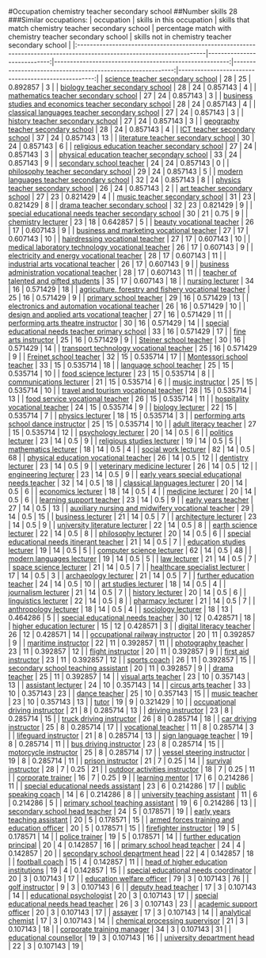#Occupation chemistry teacher secondary school
##Number skills 28
###Similar occupations:
| occupation                                                                                                            |   skills in this occupation |   skills that match chemistry teacher secondary school |   percentage match with chemistry teacher secondary school |   skills not in chemistry teacher secondary school |
|:----------------------------------------------------------------------------------------------------------------------|----------------------------:|-------------------------------------------------------:|-----------------------------------------------------------:|---------------------------------------------------:|
| [science teacher secondary school](science_teacher_secondary_school.md)                                               |                          28 |                                                     25 |                                                   0.892857 |                                                  3 |
| [biology teacher secondary school](biology_teacher_secondary_school.md)                                               |                          28 |                                                     24 |                                                   0.857143 |                                                  4 |
| [mathematics teacher secondary school](mathematics_teacher_secondary_school.md)                                       |                          27 |                                                     24 |                                                   0.857143 |                                                  3 |
| [business studies and economics teacher secondary school](business_studies_and_economics_teacher_secondary_school.md) |                          28 |                                                     24 |                                                   0.857143 |                                                  4 |
| [classical languages teacher secondary school](classical_languages_teacher_secondary_school.md)                       |                          27 |                                                     24 |                                                   0.857143 |                                                  3 |
| [history teacher secondary school](history_teacher_secondary_school.md)                                               |                          27 |                                                     24 |                                                   0.857143 |                                                  3 |
| [geography teacher secondary school](geography_teacher_secondary_school.md)                                           |                          28 |                                                     24 |                                                   0.857143 |                                                  4 |
| [ICT teacher secondary school](ICT_teacher_secondary_school.md)                                                       |                          37 |                                                     24 |                                                   0.857143 |                                                 13 |
| [literature teacher secondary school](literature_teacher_secondary_school.md)                                         |                          30 |                                                     24 |                                                   0.857143 |                                                  6 |
| [religious education teacher secondary school](religious_education_teacher_secondary_school.md)                       |                          27 |                                                     24 |                                                   0.857143 |                                                  3 |
| [physical education teacher secondary school](physical_education_teacher_secondary_school.md)                         |                          33 |                                                     24 |                                                   0.857143 |                                                  9 |
| [secondary school teacher](secondary_school_teacher.md)                                                               |                          24 |                                                     24 |                                                   0.857143 |                                                  0 |
| [philosophy teacher secondary school](philosophy_teacher_secondary_school.md)                                         |                          29 |                                                     24 |                                                   0.857143 |                                                  5 |
| [modern languages teacher secondary school](modern_languages_teacher_secondary_school.md)                             |                          32 |                                                     24 |                                                   0.857143 |                                                  8 |
| [physics teacher secondary school](physics_teacher_secondary_school.md)                                               |                          26 |                                                     24 |                                                   0.857143 |                                                  2 |
| [art teacher secondary school](art_teacher_secondary_school.md)                                                       |                          27 |                                                     23 |                                                   0.821429 |                                                  4 |
| [music teacher secondary school](music_teacher_secondary_school.md)                                                   |                          31 |                                                     23 |                                                   0.821429 |                                                  8 |
| [drama teacher secondary school](drama_teacher_secondary_school.md)                                                   |                          32 |                                                     23 |                                                   0.821429 |                                                  9 |
| [special educational needs teacher secondary school](special_educational_needs_teacher_secondary_school.md)           |                          30 |                                                     21 |                                                   0.75     |                                                  9 |
| [chemistry lecturer](chemistry_lecturer.md)                                                                           |                          23 |                                                     18 |                                                   0.642857 |                                                  5 |
| [beauty vocational teacher](beauty_vocational_teacher.md)                                                             |                          26 |                                                     17 |                                                   0.607143 |                                                  9 |
| [business and marketing vocational teacher](business_and_marketing_vocational_teacher.md)                             |                          27 |                                                     17 |                                                   0.607143 |                                                 10 |
| [hairdressing vocational teacher](hairdressing_vocational_teacher.md)                                                 |                          27 |                                                     17 |                                                   0.607143 |                                                 10 |
| [medical laboratory technology vocational teacher](medical_laboratory_technology_vocational_teacher.md)               |                          26 |                                                     17 |                                                   0.607143 |                                                  9 |
| [electricity and energy vocational teacher](electricity_and_energy_vocational_teacher.md)                             |                          28 |                                                     17 |                                                   0.607143 |                                                 11 |
| [industrial arts vocational teacher](industrial_arts_vocational_teacher.md)                                           |                          26 |                                                     17 |                                                   0.607143 |                                                  9 |
| [business administration vocational teacher](business_administration_vocational_teacher.md)                           |                          28 |                                                     17 |                                                   0.607143 |                                                 11 |
| [teacher of talented and gifted students](teacher_of_talented_and_gifted_students.md)                                 |                          35 |                                                     17 |                                                   0.607143 |                                                 18 |
| [nursing lecturer](nursing_lecturer.md)                                                                               |                          34 |                                                     16 |                                                   0.571429 |                                                 18 |
| [agriculture, forestry and fishery vocational teacher](agriculture,_forestry_and_fishery_vocational_teacher.md)       |                          25 |                                                     16 |                                                   0.571429 |                                                  9 |
| [primary school teacher](primary_school_teacher.md)                                                                   |                          29 |                                                     16 |                                                   0.571429 |                                                 13 |
| [electronics and automation vocational teacher](electronics_and_automation_vocational_teacher.md)                     |                          26 |                                                     16 |                                                   0.571429 |                                                 10 |
| [design and applied arts vocational teacher](design_and_applied_arts_vocational_teacher.md)                           |                          27 |                                                     16 |                                                   0.571429 |                                                 11 |
| [performing arts theatre instructor](performing_arts_theatre_instructor.md)                                           |                          30 |                                                     16 |                                                   0.571429 |                                                 14 |
| [special educational needs teacher primary school](special_educational_needs_teacher_primary_school.md)               |                          33 |                                                     16 |                                                   0.571429 |                                                 17 |
| [fine arts instructor](fine_arts_instructor.md)                                                                       |                          25 |                                                     16 |                                                   0.571429 |                                                  9 |
| [Steiner school teacher](Steiner_school_teacher.md)                                                                   |                          30 |                                                     16 |                                                   0.571429 |                                                 14 |
| [transport technology vocational teacher](transport_technology_vocational_teacher.md)                                 |                          25 |                                                     16 |                                                   0.571429 |                                                  9 |
| [Freinet school teacher](Freinet_school_teacher.md)                                                                   |                          32 |                                                     15 |                                                   0.535714 |                                                 17 |
| [Montessori school teacher](Montessori_school_teacher.md)                                                             |                          33 |                                                     15 |                                                   0.535714 |                                                 18 |
| [language school teacher](language_school_teacher.md)                                                                 |                          25 |                                                     15 |                                                   0.535714 |                                                 10 |
| [food science lecturer](food_science_lecturer.md)                                                                     |                          23 |                                                     15 |                                                   0.535714 |                                                  8 |
| [communications lecturer](communications_lecturer.md)                                                                 |                          21 |                                                     15 |                                                   0.535714 |                                                  6 |
| [music instructor](music_instructor.md)                                                                               |                          25 |                                                     15 |                                                   0.535714 |                                                 10 |
| [travel and tourism vocational teacher](travel_and_tourism_vocational_teacher.md)                                     |                          28 |                                                     15 |                                                   0.535714 |                                                 13 |
| [food service vocational teacher](food_service_vocational_teacher.md)                                                 |                          26 |                                                     15 |                                                   0.535714 |                                                 11 |
| [hospitality vocational teacher](hospitality_vocational_teacher.md)                                                   |                          24 |                                                     15 |                                                   0.535714 |                                                  9 |
| [biology lecturer](biology_lecturer.md)                                                                               |                          22 |                                                     15 |                                                   0.535714 |                                                  7 |
| [physics lecturer](physics_lecturer.md)                                                                               |                          18 |                                                     15 |                                                   0.535714 |                                                  3 |
| [performing arts school dance instructor](performing_arts_school_dance_instructor.md)                                 |                          25 |                                                     15 |                                                   0.535714 |                                                 10 |
| [adult literacy teacher](adult_literacy_teacher.md)                                                                   |                          27 |                                                     15 |                                                   0.535714 |                                                 12 |
| [psychology lecturer](psychology_lecturer.md)                                                                         |                          20 |                                                     14 |                                                   0.5      |                                                  6 |
| [politics lecturer](politics_lecturer.md)                                                                             |                          23 |                                                     14 |                                                   0.5      |                                                  9 |
| [religious studies lecturer](religious_studies_lecturer.md)                                                           |                          19 |                                                     14 |                                                   0.5      |                                                  5 |
| [mathematics lecturer](mathematics_lecturer.md)                                                                       |                          18 |                                                     14 |                                                   0.5      |                                                  4 |
| [social work lecturer](social_work_lecturer.md)                                                                       |                          82 |                                                     14 |                                                   0.5      |                                                 68 |
| [physical education vocational teacher](physical_education_vocational_teacher.md)                                     |                          26 |                                                     14 |                                                   0.5      |                                                 12 |
| [dentistry lecturer](dentistry_lecturer.md)                                                                           |                          23 |                                                     14 |                                                   0.5      |                                                  9 |
| [veterinary medicine lecturer](veterinary_medicine_lecturer.md)                                                       |                          26 |                                                     14 |                                                   0.5      |                                                 12 |
| [engineering lecturer](engineering_lecturer.md)                                                                       |                          23 |                                                     14 |                                                   0.5      |                                                  9 |
| [early years special educational needs teacher](early_years_special_educational_needs_teacher.md)                     |                          32 |                                                     14 |                                                   0.5      |                                                 18 |
| [classical languages lecturer](classical_languages_lecturer.md)                                                       |                          20 |                                                     14 |                                                   0.5      |                                                  6 |
| [economics lecturer](economics_lecturer.md)                                                                           |                          18 |                                                     14 |                                                   0.5      |                                                  4 |
| [medicine lecturer](medicine_lecturer.md)                                                                             |                          20 |                                                     14 |                                                   0.5      |                                                  6 |
| [learning support teacher](learning_support_teacher.md)                                                               |                          23 |                                                     14 |                                                   0.5      |                                                  9 |
| [early years teacher](early_years_teacher.md)                                                                         |                          27 |                                                     14 |                                                   0.5      |                                                 13 |
| [auxiliary nursing and midwifery vocational teacher](auxiliary_nursing_and_midwifery_vocational_teacher.md)           |                          29 |                                                     14 |                                                   0.5      |                                                 15 |
| [business lecturer](business_lecturer.md)                                                                             |                          21 |                                                     14 |                                                   0.5      |                                                  7 |
| [architecture lecturer](architecture_lecturer.md)                                                                     |                          23 |                                                     14 |                                                   0.5      |                                                  9 |
| [university literature lecturer](university_literature_lecturer.md)                                                   |                          22 |                                                     14 |                                                   0.5      |                                                  8 |
| [earth science lecturer](earth_science_lecturer.md)                                                                   |                          22 |                                                     14 |                                                   0.5      |                                                  8 |
| [philosophy lecturer](philosophy_lecturer.md)                                                                         |                          20 |                                                     14 |                                                   0.5      |                                                  6 |
| [special educational needs itinerant teacher](special_educational_needs_itinerant_teacher.md)                         |                          21 |                                                     14 |                                                   0.5      |                                                  7 |
| [education studies lecturer](education_studies_lecturer.md)                                                           |                          19 |                                                     14 |                                                   0.5      |                                                  5 |
| [computer science lecturer](computer_science_lecturer.md)                                                             |                          62 |                                                     14 |                                                   0.5      |                                                 48 |
| [modern languages lecturer](modern_languages_lecturer.md)                                                             |                          19 |                                                     14 |                                                   0.5      |                                                  5 |
| [law lecturer](law_lecturer.md)                                                                                       |                          21 |                                                     14 |                                                   0.5      |                                                  7 |
| [space science lecturer](space_science_lecturer.md)                                                                   |                          21 |                                                     14 |                                                   0.5      |                                                  7 |
| [healthcare specialist lecturer](healthcare_specialist_lecturer.md)                                                   |                          17 |                                                     14 |                                                   0.5      |                                                  3 |
| [archaeology lecturer](archaeology_lecturer.md)                                                                       |                          21 |                                                     14 |                                                   0.5      |                                                  7 |
| [further education teacher](further_education_teacher.md)                                                             |                          24 |                                                     14 |                                                   0.5      |                                                 10 |
| [art studies lecturer](art_studies_lecturer.md)                                                                       |                          18 |                                                     14 |                                                   0.5      |                                                  4 |
| [journalism lecturer](journalism_lecturer.md)                                                                         |                          21 |                                                     14 |                                                   0.5      |                                                  7 |
| [history lecturer](history_lecturer.md)                                                                               |                          20 |                                                     14 |                                                   0.5      |                                                  6 |
| [linguistics lecturer](linguistics_lecturer.md)                                                                       |                          22 |                                                     14 |                                                   0.5      |                                                  8 |
| [pharmacy lecturer](pharmacy_lecturer.md)                                                                             |                          21 |                                                     14 |                                                   0.5      |                                                  7 |
| [anthropology lecturer](anthropology_lecturer.md)                                                                     |                          18 |                                                     14 |                                                   0.5      |                                                  4 |
| [sociology lecturer](sociology_lecturer.md)                                                                           |                          18 |                                                     13 |                                                   0.464286 |                                                  5 |
| [special educational needs teacher](special_educational_needs_teacher.md)                                             |                          30 |                                                     12 |                                                   0.428571 |                                                 18 |
| [higher education lecturer](higher_education_lecturer.md)                                                             |                          15 |                                                     12 |                                                   0.428571 |                                                  3 |
| [digital literacy teacher](digital_literacy_teacher.md)                                                               |                          26 |                                                     12 |                                                   0.428571 |                                                 14 |
| [occupational railway instructor](occupational_railway_instructor.md)                                                 |                          20 |                                                     11 |                                                   0.392857 |                                                  9 |
| [maritime instructor](maritime_instructor.md)                                                                         |                          22 |                                                     11 |                                                   0.392857 |                                                 11 |
| [photography teacher](photography_teacher.md)                                                                         |                          23 |                                                     11 |                                                   0.392857 |                                                 12 |
| [flight instructor](flight_instructor.md)                                                                             |                          20 |                                                     11 |                                                   0.392857 |                                                  9 |
| [first aid instructor](first_aid_instructor.md)                                                                       |                          23 |                                                     11 |                                                   0.392857 |                                                 12 |
| [sports coach](sports_coach.md)                                                                                       |                          26 |                                                     11 |                                                   0.392857 |                                                 15 |
| [secondary school teaching assistant](secondary_school_teaching_assistant.md)                                         |                          20 |                                                     11 |                                                   0.392857 |                                                  9 |
| [drama teacher](drama_teacher.md)                                                                                     |                          25 |                                                     11 |                                                   0.392857 |                                                 14 |
| [visual arts teacher](visual_arts_teacher.md)                                                                         |                          23 |                                                     10 |                                                   0.357143 |                                                 13 |
| [assistant lecturer](assistant_lecturer.md)                                                                           |                          24 |                                                     10 |                                                   0.357143 |                                                 14 |
| [circus arts teacher](circus_arts_teacher.md)                                                                         |                          33 |                                                     10 |                                                   0.357143 |                                                 23 |
| [dance teacher](dance_teacher.md)                                                                                     |                          25 |                                                     10 |                                                   0.357143 |                                                 15 |
| [music teacher](music_teacher.md)                                                                                     |                          23 |                                                     10 |                                                   0.357143 |                                                 13 |
| [tutor](tutor.md)                                                                                                     |                          19 |                                                      9 |                                                   0.321429 |                                                 10 |
| [occupational driving instructor](occupational_driving_instructor.md)                                                 |                          21 |                                                      8 |                                                   0.285714 |                                                 13 |
| [driving instructor](driving_instructor.md)                                                                           |                          23 |                                                      8 |                                                   0.285714 |                                                 15 |
| [truck driving instructor](truck_driving_instructor.md)                                                               |                          26 |                                                      8 |                                                   0.285714 |                                                 18 |
| [car driving instructor](car_driving_instructor.md)                                                                   |                          25 |                                                      8 |                                                   0.285714 |                                                 17 |
| [vocational teacher](vocational_teacher.md)                                                                           |                          11 |                                                      8 |                                                   0.285714 |                                                  3 |
| [lifeguard instructor](lifeguard_instructor.md)                                                                       |                          21 |                                                      8 |                                                   0.285714 |                                                 13 |
| [sign language teacher](sign_language_teacher.md)                                                                     |                          19 |                                                      8 |                                                   0.285714 |                                                 11 |
| [bus driving instructor](bus_driving_instructor.md)                                                                   |                          23 |                                                      8 |                                                   0.285714 |                                                 15 |
| [motorcycle instructor](motorcycle_instructor.md)                                                                     |                          25 |                                                      8 |                                                   0.285714 |                                                 17 |
| [vessel steering instructor](vessel_steering_instructor.md)                                                           |                          19 |                                                      8 |                                                   0.285714 |                                                 11 |
| [prison instructor](prison_instructor.md)                                                                             |                          21 |                                                      7 |                                                   0.25     |                                                 14 |
| [survival instructor](survival_instructor.md)                                                                         |                          28 |                                                      7 |                                                   0.25     |                                                 21 |
| [outdoor activities instructor](outdoor_activities_instructor.md)                                                     |                          18 |                                                      7 |                                                   0.25     |                                                 11 |
| [corporate trainer](corporate_trainer.md)                                                                             |                          16 |                                                      7 |                                                   0.25     |                                                  9 |
| [learning mentor](learning_mentor.md)                                                                                 |                          17 |                                                      6 |                                                   0.214286 |                                                 11 |
| [special educational needs assistant](special_educational_needs_assistant.md)                                         |                          23 |                                                      6 |                                                   0.214286 |                                                 17 |
| [public speaking coach](public_speaking_coach.md)                                                                     |                          14 |                                                      6 |                                                   0.214286 |                                                  8 |
| [university teaching assistant](university_teaching_assistant.md)                                                     |                          11 |                                                      6 |                                                   0.214286 |                                                  5 |
| [primary school teaching assistant](primary_school_teaching_assistant.md)                                             |                          19 |                                                      6 |                                                   0.214286 |                                                 13 |
| [secondary school head teacher](secondary_school_head_teacher.md)                                                     |                          24 |                                                      5 |                                                   0.178571 |                                                 19 |
| [early years teaching assistant](early_years_teaching_assistant.md)                                                   |                          20 |                                                      5 |                                                   0.178571 |                                                 15 |
| [armed forces training and education officer](armed_forces_training_and_education_officer.md)                         |                          20 |                                                      5 |                                                   0.178571 |                                                 15 |
| [firefighter instructor](firefighter_instructor.md)                                                                   |                          19 |                                                      5 |                                                   0.178571 |                                                 14 |
| [police trainer](police_trainer.md)                                                                                   |                          19 |                                                      5 |                                                   0.178571 |                                                 14 |
| [further education principal](further_education_principal.md)                                                         |                          20 |                                                      4 |                                                   0.142857 |                                                 16 |
| [primary school head teacher](primary_school_head_teacher.md)                                                         |                          24 |                                                      4 |                                                   0.142857 |                                                 20 |
| [secondary school department head](secondary_school_department_head.md)                                               |                          22 |                                                      4 |                                                   0.142857 |                                                 18 |
| [football coach](football_coach.md)                                                                                   |                          15 |                                                      4 |                                                   0.142857 |                                                 11 |
| [head of higher education institutions](head_of_higher_education_institutions.md)                                     |                          19 |                                                      4 |                                                   0.142857 |                                                 15 |
| [special educational needs coordinator](special_educational_needs_coordinator.md)                                     |                          20 |                                                      3 |                                                   0.107143 |                                                 17 |
| [education welfare officer](education_welfare_officer.md)                                                             |                          79 |                                                      3 |                                                   0.107143 |                                                 76 |
| [golf instructor](golf_instructor.md)                                                                                 |                           9 |                                                      3 |                                                   0.107143 |                                                  6 |
| [deputy head teacher](deputy_head_teacher.md)                                                                         |                          17 |                                                      3 |                                                   0.107143 |                                                 14 |
| [educational psychologist](educational_psychologist.md)                                                               |                          20 |                                                      3 |                                                   0.107143 |                                                 17 |
| [special educational needs head teacher](special_educational_needs_head_teacher.md)                                   |                          26 |                                                      3 |                                                   0.107143 |                                                 23 |
| [academic support officer](academic_support_officer.md)                                                               |                          20 |                                                      3 |                                                   0.107143 |                                                 17 |
| [assayer](assayer.md)                                                                                                 |                          17 |                                                      3 |                                                   0.107143 |                                                 14 |
| [analytical chemist](analytical_chemist.md)                                                                           |                          17 |                                                      3 |                                                   0.107143 |                                                 14 |
| [chemical processing supervisor](chemical_processing_supervisor.md)                                                   |                          21 |                                                      3 |                                                   0.107143 |                                                 18 |
| [corporate training manager](corporate_training_manager.md)                                                           |                          34 |                                                      3 |                                                   0.107143 |                                                 31 |
| [educational counsellor](educational_counsellor.md)                                                                   |                          19 |                                                      3 |                                                   0.107143 |                                                 16 |
| [university department head](university_department_head.md)                                                           |                          22 |                                                      3 |                                                   0.107143 |                                                 19 |
